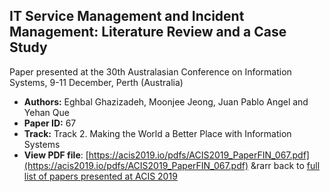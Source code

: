 ## IT Service Management and Incident Management: Literature Review and a Case Study

Paper presented at the 30th Australasian Conference on Information Systems, 9-11 December, Perth (Australia)
- **Authors:** Eghbal Ghazizadeh, Moonjee Jeong, Juan Pablo Angel and Yehan Que
- **Paper ID:** 67
- **Track:** Track 2. Making the World a Better Place with Information Systems
- **View PDF file**: [https://acis2019.io/pdfs/ACIS2019_PaperFIN_067.pdf](https://acis2019.io/pdfs/ACIS2019_PaperFIN_067.pdf)
&rarr back to [full list of papers presented at ACIS 2019](https://acis2019.io/)